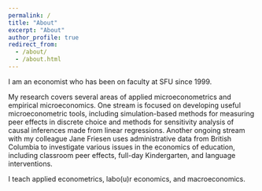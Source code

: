 ```yaml
---
permalink: /
title: "About"
excerpt: "About"
author_profile: true
redirect_from: 
  - /about/
  - /about.html
---
```


I am an economist who has been on faculty at SFU since 1999.

My research covers several areas of applied microeconometrics and empirical microeconomics. One stream is focused on developing
useful microeconometric tools, including simulation-based methods for measuring peer effects in discrete choice and methods for
sensitivity analysis of causal inferences made from linear regressions. Another ongoing stream with
my colleague Jane Friesen uses administrative data from British Columbia to investigate various issues in the economics of
education, including classroom peer effects, full-day Kindergarten, and language interventions. 

I teach applied econometrics, labo(u)r economics, and macroeconomics.
